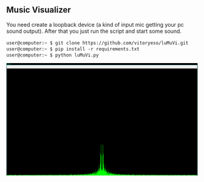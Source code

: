 ## Music Visualizer

You need create a loopback device (a kind of input mic getting your pc sound output). After that you just run the script and start some sound.

```console
user@computer:~ $ git clone https://github.com/vitoryeso/luMuVi.git
user@computer:~ $ pip install -r requirements.txt
user@computer:~ $ python luMuVi.py
```

![luMuVi](./imgs/lumuvi.png)

